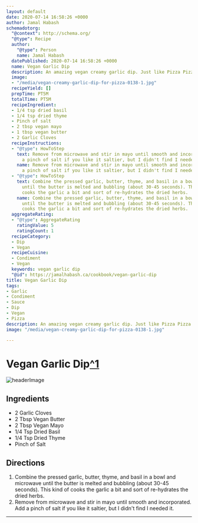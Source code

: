 ```yaml
---
layout: default
date: 2020-07-14 16:58:26 +0000
author: Jamal Habash
schemadotorg:
  "@context": http://schema.org/
  "@type": Recipe
  author:
    "@type": Person
    name: Jamal Habash
  datePublished: 2020-07-14 16:58:26 +0000
  name: Vegan Garlic Dip
  description: An amazing vegan creamy garlic dip. Just like Pizza Pizza.
  image:
  - "/media/vegan-creamy-garlic-dip-for-pizza-0138-1.jpg"
  recipeYield: []
  prepTime: PT5M
  totalTime: PT5M
  recipeIngredient:
  - 1/4 tsp dried basil
  - 1/4 tsp dried thyme
  - Pinch of salt
  - 2 tbsp vegan mayo
  - 1 tbsp vegan butter
  - 2 Garlic Cloves
  recipeInstructions:
  - "@type": HowToStep
    text: Remove from microwave and stir in mayo until smooth and incorporated. Add
      a pinch of salt if you like it saltier, but I didn't find I needed it.
    name: Remove from microwave and stir in mayo until smooth and incorporated. Add
      a pinch of salt if you like it saltier, but I didn't find I needed it.
  - "@type": HowToStep
    text: Combine the pressed garlic, butter, thyme, and basil in a bowl and microwave
      until the butter is melted and bubbling (about 30-45 seconds). This kind of
      cooks the garlic a bit and sort of re-hydrates the dried herbs.
    name: Combine the pressed garlic, butter, thyme, and basil in a bowl and microwave
      until the butter is melted and bubbling (about 30-45 seconds). This kind of
      cooks the garlic a bit and sort of re-hydrates the dried herbs.
  aggregateRating:
  - "@type": AggregateRating
    ratingValue: 5
    ratingCount: 1
  recipeCategory:
  - Dip
  - Vegan
  recipeCuisine:
  - Condiment
  - Vegan
  keywords: vegan garlic dip
  "@id": https://jamalhabash.ca/cookbook/vegan-garlic-dip
title: Vegan Garlic Dip
tags:
- Garlic
- Condiment
- Sauce
- Dip
- Vegan
- Pizza
description: An amazing vegan creamy garlic dip. Just like Pizza Pizza.
image: "/media/vegan-creamy-garlic-dip-for-pizza-0138-1.jpg"

---
```

# Vegan Garlic Dip[^1](https://thevietvegan.com/vegan-creamy-garlic-dip-pizza/)

![headerImage](https://media.githubusercontent.com/media/jhabash/cookbook/master/media/vegan-creamy-garlic-dip-for-pizza-0138-1.jpg)

## Ingredients

* 2 Garlic Cloves
* 2 Tbsp Vegan Butter
* 2 Tbsp Vegan Mayo
* 1/4 Tsp Dried Basil
* 1/4 Tsp Dried Thyme
* Pinch of Salt

## Directions

1. Combine the pressed garlic, butter, thyme, and basil in a bowl and microwave until the butter is melted and bubbling (about 30-45 seconds). This kind of cooks the garlic a bit and sort of re-hydrates the dried herbs.
2. Remove from microwave and stir in mayo until smooth and incorporated. Add a pinch of salt if you like it saltier, but I didn't find I needed it.

***